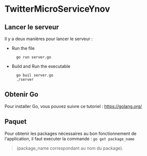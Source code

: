 # TwitterMicroServiceYnov

## Lancer le serveur

Il y a deux manières pour lancer le serveur :

* Run the file

        go run server.go

* Build and Run the executable

        go buil server.go
        ./server

## Obtenir Go
Pour installer Go, vous pouvez suivre ce tutoriel : https://golang.org/

## Paquet
Pour obtenir les packages nécessaires au bon fonctionnement de l'application, il faut executer la commande : 
    `go get package_name` 
> (package_name correspondant au nom du package).
